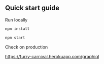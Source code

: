 ## Quick start guide

Run locally

```bash
npm install

npm start
```

Check on production

https://furry-carnival.herokuapp.com/graphiql
